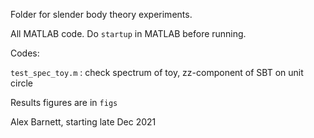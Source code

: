 Folder for slender body theory experiments.

All MATLAB code. Do `startup` in MATLAB before running.

Codes:

`test_spec_toy.m` : check spectrum of toy, zz-component of SBT on unit circle


Results figures are in `figs`

Alex Barnett, starting late Dec 2021
